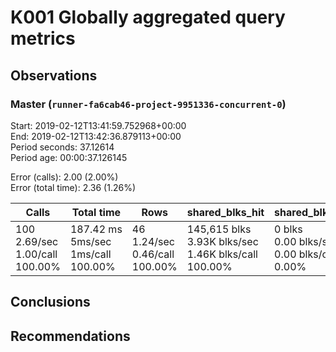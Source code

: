 # K001 Globally aggregated query metrics

## Observations ##


### Master (`runner-fa6cab46-project-9951336-concurrent-0`) ###
Start: 2019-02-12T13:41:59.752968+00:00  
End: 2019-02-12T13:42:36.879113+00:00  
Period seconds: 37.12614  
Period age: 00:00:37.126145  

Error (calls): 2.00 (2.00%)  
Error (total time): 2.36 (1.26%)

Calls | Total&nbsp;time | Rows | shared_blks_hit | shared_blks_read | shared_blks_dirtied | shared_blks_written | blk_read_time | blk_write_time | kcache_reads | kcache_writes | kcache_user_time_ms | kcache_system_time 
-------|------------|------|-----------------|------------------|---------------------|---------------------|---------------|----------------|--------------|---------------|---------------------|--------------------
100<br/>2.69/sec<br/>1.00/call<br/>100.00% |187.42&nbsp;ms<br/>5ms/sec<br/>1ms/call<br/>100.00% |46<br/>1.24/sec<br/>0.46/call<br/>100.00% |145,615&nbsp;blks<br/>3.93K&nbsp;blks/sec<br/>1.46K&nbsp;blks/call<br/>100.00% |0&nbsp;blks<br/>0.00&nbsp;blks/sec<br/>0.00&nbsp;blks/call<br/>0.00% |0&nbsp;blks<br/>0.00&nbsp;blks/sec<br/>0.00&nbsp;blks/call<br/>0.00% |0&nbsp;blks<br/>0.00&nbsp;blks/sec<br/>0.00&nbsp;blks/call<br/>0.00% |0.00&nbsp;ms<br/>0s/sec<br/>0s/call<br/>0.00% |0.00&nbsp;ms<br/>0s/sec<br/>0s/call<br/>0.00% |0.00&nbsp;bytes<br/>0.00&nbsp;bytes/sec<br/>0.00&nbsp;bytes/call<br/>0.00% |0.00&nbsp;bytes<br/>0.00&nbsp;bytes/sec<br/>0.00&nbsp;bytes/call<br/>0.00% |0.00&nbsp;ms<br/>0s/sec<br/>0s/call<br/>0.00% |0.00&nbsp;ms<br/>0s/sec<br/>0s/call<br/>0.00%





## Conclusions ##


## Recommendations ##


